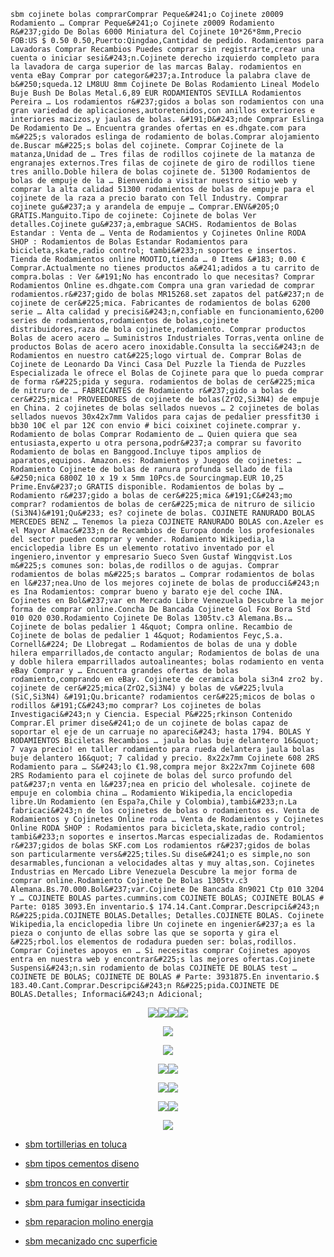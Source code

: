 
```
sbm cojinete bolas comprarComprar Peque&#241;o Cojinete z0009 Rodamiento … Comprar Peque&#241;o Cojinete z0009 Rodamiento R&#237;gido De Bolas 6000 Miniatura del Cojinete 10*26*8mm,Precio FOB:US $ 0.50 0.50,Puerto:Qingdao,Cantidad de pedido. Rodamientos para Lavadoras Comprar Recambios Puedes comprar sin registrarte,crear una cuenta o iniciar sesi&#243;n.Cojinete derecho izquierdo completo para la lavadora de carga superior de las marcas Balay. rodamientos en venta eBay Comprar por categor&#237;a.Introduce la palabra clave de b&#250;squeda.12 LM8UU 8mm Cojinete De Bolas Rodamiento Lineal Modelo Buje Bush De Bolas Metal.6,89 EUR RODAMIENTOS SEVILLA Rodamientos Pereira … Los rodamientos r&#237;gidos a bolas son rodamientos con una gran variedad de aplicaciones,autoretenidos,con anillos exteriores e interiores macizos,y jaulas de bolas. &#191;D&#243;nde Comprar Eslinga De Rodamiento De … Encuentra grandes ofertas en es.dhgate.com para m&#225;s valorados eslinga de rodamiento de bolas.Comprar alojamiento de.Buscar m&#225;s bolas del cojinete. Comprar Cojinete de la matanza,Unidad de … Tres filas de rodillos cojinete de la matanza de engranajes externos.Tres filas de cojinete de giro de rodillos tiene tres anillo.Doble hilera de bolas cojinete de. 51300 Rodamientos de bolas de empuje de la … Bienvenido a visitar nuestro sitio web y comprar la alta calidad 51300 rodamientos de bolas de empuje para el cojinete de la raza a precio barato con Tell Industry. Comprar cojinete gu&#237;a y arandela de empuje … Comprar.ENV&#205;O GRATIS.Manguito.Tipo de cojinete: Cojinete de bolas Ver detalles.Cojinete gu&#237;a,embrague SACHS. Rodamientos de Bolas Estandar : Venta de … Venta de Rodamientos y Cojinetes Online RODA SHOP : Rodamientos de Bolas Estandar Rodamientos para bicicleta,skate,radio control; tambi&#233;n soportes e insertos. Tienda de Rodamientos online MOOTIO,tienda … 0 Items &#183; 0.00 € Comprar.Actualmente no tienes productos a&#241;adidos a tu carrito de compra.bolas : Ver &#191;No has encontrado lo que necesitas? Comprar Rodamientos Online es.dhgate.com Compra una gran variedad de comprar rodamientos.r&#237;gido de bolas MR15268.set zapatos del pat&#237;n de cojinete de cer&#225;mica. Fabricantes de rodamientos de bolas 6200 serie … Alta calidad y precisi&#243;n,confiable en funcionamiento,6200 series de rodamientos,rodamientos de bolas,cojinete distribuidores,raza de bola cojinete,rodamiento. Comprar productos Bolas de acero acero … Suministros Industriales Torras,venta online de productos Bolas de acero acero inoxidable.Consulta la secci&#243;n de Rodamientos en nuestro cat&#225;logo virtual de. Comprar Bolas de Cojinete de Leonardo Da Vinci Casa Del Puzzle la Tienda de Puzzles Especializada le ofrece el Bolas de Cojinete para que lo pueda comprar de forma r&#225;pida y segura. rodamientos de bolas de cer&#225;mica de nitruro de … FABRICANTES de Rodamiento r&#237;gido a bolas de cer&#225;mica! PROVEEDORES de cojinete de bolas(ZrO2,Si3N4) de empuje en China. 2 cojinetes de bolas sellados nuevos … 2 cojinetes de bolas sellados nuevos 30x42x7mm Validos para cajas de pedalier pressfit30 i bb30 10€ el par 12€ con envio # bici coixinet cojinete.comprar y. Rodamiento de bolas Comprar Rodamiento de … Quien quiera que sea entusiasta,experto u otra persona,podr&#237;a comprar su favorito Rodamiento de bolas en Banggood.Incluye tipos amplios de aparatos,equipos. Amazon.es: Rodamientos y Juegos de cojinetes: … Rodamiento Cojinete de bolas de ranura profunda sellado de fila &#250;nica 6800Z 10 x 19 x 5mm 10Pcs.de Sourcingmap.EUR 10,25 Prime.Env&#237;o GRATIS disponible. Rodamientos de bolas by … Rodamiento r&#237;gido a bolas de cer&#225;mica &#191;C&#243;mo comprar? rodamientos de bolas de cer&#225;mica de nitruro de silicio (Si3N4)&#191;Qu&#233; es? cojinete de bolas. COJINETE RANURADO BOLAS MERCEDES BENZ … Tenemos la pieza COJINETE RANURADO BOLAS con.Azeler es el Mayor Almac&#233;n de Recambios de Europa donde los profesionales del sector pueden comprar y vender. Rodamiento Wikipedia,la enciclopedia libre Es un elemento rotativo inventado por el ingeniero,inventor y empresario Sueco Sven Gustaf Wingqvist.Los m&#225;s comunes son: bolas,de rodillos o de agujas. Comprar rodamientos de bolas m&#225;s baratos … Comprar rodamientos de bolas en l&#237;nea.Uno de los mejores cojinete de bolas de producci&#243;n es Ina Rodamientos: comprar bueno y barato eje del coche INA. Cojinetes en Bol&#237;var en Mercado Libre Venezuela Descubre la mejor forma de comprar online.Concha De Bancada Cojinete Gol Fox Bora Std 010 020 030.Rodamiento Cojinete De Bolas 1305tv.c3 Alemana.Bs.… Cojinete de bolas pedalier 1 4&quot; Compra online. Recambio de Cojinete de bolas de pedalier 1 4&quot; Rodamientos Feyc,S.a. Cornell&#224; De Llobregat … Rodamientos de bolas de una y doble hilera emparrillados,de contacto angular; Rodamientos de bolas de una y doble hilera emparrillados autoalineantes; bolas rodamiento en venta eBay Comprar y … Encuentra grandes ofertas de bolas rodamiento,comprando en eBay. Cojinete de ceramica bola si3n4 zro2 by. cojinete de cer&#225;mica(ZrO2,Si3N4) y bolas de v&#225;lvula (SiC,Si3N4) &#191;Qu.bricante? rodamientos cer&#225;micos de bolas o rodillos &#191;C&#243;mo comprar? Los cojinetes de bolas Investigaci&#243;n y Ciencia. Especial P&#225;rkinson Contenido Comprar.El primer dise&#241;o de un cojinete de bolas capaz de soportar el eje de un carruaje no apareci&#243; hasta 1794. BOLAS Y RODAMIENTOS Biciletas Recambios … jaula bolas buje delantero 16&quot; 7 vaya precio! en taller rodamiento para rueda delantera jaula bolas buje delantero 16&quot; 7 calidad y precio. 8x22x7mm Cojinete 608 2RS Rodamiento para … S&#243;lo €1.98,compra mejor 8x22x7mm Cojinete 608 2RS Rodamiento para el cojinete de bolas del surco profundo del pat&#237;n venta en l&#237;nea en pricio del wholesale. cojinete de empuje en colombia china … Rodamiento Wikipedia,la enciclopedia libre.Un Rodamiento (en Espa?a,Chile y Colombia),tambi&#233;n.La fabricaci&#243;n de los cojinetes de bolas o rodamientos es. Venta de Rodamientos y Cojinetes Online roda … Venta de Rodamientos y Cojinetes Online RODA SHOP : Rodamientos para bicicleta,skate,radio control; tambi&#233;n soportes e insertos.Marcas especializadas de. Rodamientos r&#237;gidos de bolas SKF.com Los rodamientos r&#237;gidos de bolas son particularmente vers&#225;tiles.Su dise&#241;o es simple,no son desarmables,funcionan a velocidades altas y muy altas,son. Cojinetes Industrias en Mercado Libre Venezuela Descubre la mejor forma de comprar online.Rodamiento Cojinete De Bolas 1305tv.c3 Alemana.Bs.70.000.Bol&#237;var.Cojinete De Bancada 8n9021 Ctp 010 3204 Y … COJINETE BOLAS partes.cummins.com COJINETE BOLAS; COJINETE BOLAS # Parte: 0185 3093.En inventario.$ 174.14.Cant.Comprar.Descripci&#243;n R&#225;pida.COJINETE BOLAS.Detalles; Detalles.COJINETE BOLAS. Cojinete Wikipedia,la enciclopedia libre Un cojinete en ingenier&#237;a es la pieza o conjunto de ellas sobre las que se soporta y gira el &#225;rbol.los elementos de rodadura pueden ser: bolas,rodillos. Comprar Cojinetes apoyos en … Si necesitas comprar Cojinetes apoyos entra en nuestra web y encontrar&#225;s las mejores ofertas.Cojinete Suspensi&#243;n.sin rodamiento de bolas COJINETE DE BOLAS test … COJINETE DE BOLAS; COJINETE DE BOLAS # Parte: 3931875.En inventario.$ 183.40.Cant.Comprar.Descripci&#243;n R&#225;pida.COJINETE DE BOLAS.Detalles; Informaci&#243;n Adicional; 
```

<div align="center">

<a href="https://es-mill.shibang-china.com/github&k=sbm+cojinete+bolas+comprar"><img src="https://static.shibang-china.com/es/mill/index.jpg"></a><a href="https://es-mill.shibang-china.com/materials.htmlgithub&k=sbm+cojinete+bolas+comprar"><img src="https://static.shibang-china.com/es/mill/materials.jpg"></a><a href="https://es-mill.shibang-china.com/about.htmlgithub&k=sbm+cojinete+bolas+comprar"><img src="https://static.shibang-china.com/es/mill/about.jpg"></a><a href="https://es-mill.shibang-china.com/contact.htmlgithub&k=sbm+cojinete+bolas+comprar"><img src="https://static.shibang-china.com/es/mill/contact.jpg"></a>

<a href="https://es-mill.shibang-china.com/github&k=sbm+cojinete+bolas+comprar"><img src="https://static.shibang-china.com/es/mill/banner.jpg"></a>

<a href="https://swt.shibang-china.com/github&k=sbm+cojinete+bolas+comprar"><img src="https://static.shibang-china.com/es/mill/chat.jpg"></a>

<a href="https://es-mill.shibang-china.com/products/vertical-roller-mill.htmlgithub&k=sbm+cojinete+bolas+comprar"><img src="https://static.shibang-china.com/es/mill/vertical.jpg"></a><a href="https://es-mill.shibang-china.com/products/raymond-mill.htmlgithub&k=sbm+cojinete+bolas+comprar"><img src="https://static.shibang-china.com/es/mill/raymond.jpg"></a>

<a href="https://es-mill.shibang-china.com/products/ultrafine-grinding-mill.htmlgithub&k=sbm+cojinete+bolas+comprar"><img src="https://static.shibang-china.com/es/mill/ultrafine.jpg"></a><a href="https://es-mill.shibang-china.com/products/trapezium-grinding-mill.htmlgithub&k=sbm+cojinete+bolas+comprar"><img src="https://static.shibang-china.com/es/mill/trapezium.jpg"></a>

<a href="https://es-mill.shibang-china.com/products/ball-mill.htmlgithub&k=sbm+cojinete+bolas+comprar"><img src="https://static.shibang-china.com/es/mill/ball.jpg"></a><a href="https://es-mill.shibang-china.com/products/hammer-mill.htmlgithub&k=sbm+cojinete+bolas+comprar"><img src="https://static.shibang-china.com/es/mill/hammer.jpg"></a>

<a href="https://swt.shibang-china.com/github&k=sbm+cojinete+bolas+comprar"><img src="https://static.shibang-china.com/es/mill/case.jpg"></a>

</div>


* [sbm tortillerias en toluca](sbm%20tortillerias%20en%20toluca.md)

* [sbm tipos cementos diseno](sbm%20tipos%20cementos%20diseno.md)

* [sbm troncos en convertir](sbm%20troncos%20en%20convertir.md)

* [sbm para fumigar insecticida](sbm%20para%20fumigar%20insecticida.md)

* [sbm reparacion molino energia](sbm%20reparacion%20molino%20energia.md)

* [sbm mecanizado cnc superficie](sbm%20mecanizado%20cnc%20superficie.md)